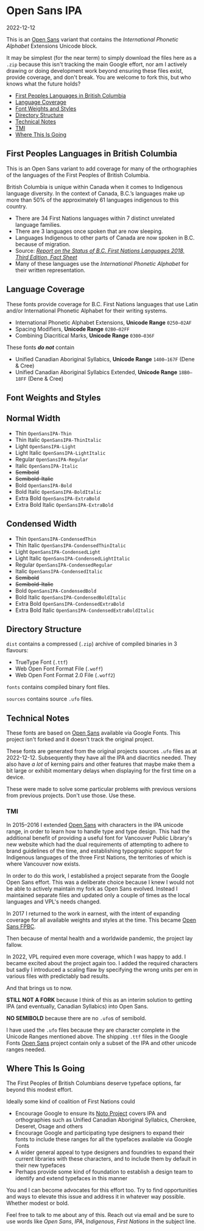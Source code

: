 # Open Sans IPA
2022-12-12

This is an [Open Sans](https://github.com/googlefonts/opensans) variant that contains the *International Phonetic Alphabet* Extensions Unicode block.

It may be simplest (for the near term) to simply download the files here as a `.zip` because this isn't tracking the main Google effort, nor am I actively drawing or doing development work beyond ensuring these files exist, provide coverage, and don't break. You are welcome to fork this, but who knows what the future holds?

- [First Peoples Languages in British Columbia](#first-peoples-languages-in-british-columbia)
- [Language Coverage](#language-coverage)
- [Font Weights and Styles](#font-weights-and-styles)
- [Directory Structure](#directory-structure)
- [Technical Notes](#technical-notes)
- [TMI](#tmi)
- [Where This Is Going](#where-this-is-going)

## First Peoples Languages in British Columbia
This is an Open Sans variant to add coverage for many of the orthographies of the languages of the First Peoples of British Columbia.

British Columbia is unique within Canada when it comes to Indigenous language diversity. In the context of Canada, B.C.’s languages make up more than 50% of the approximately 61 languages indigenous to this country.
- There are 34 First Nations languages within 7 distinct unrelated language families.
- There are 3 languages once spoken that are now sleeping.
- Languages Indigenous to other parts of Canada are now spoken in B.C. because of migration.
- Source: *[Report on the Status of B.C. First Nations Languages 2018, Third Edition, Fact Sheet](https://fpcc.ca/wp-content/uploads/2020/05/FPCC-Fact-Sheet-Language-Report-2018.pdf)*
- Many of these languages use the *International Phonetic Alphabet* for their written representation.

## Language Coverage
These fonts provide coverage for B.C. First Nations languages that use Latin and/or International Phonetic Alphabet for their writing systems.
- International Phonetic Alphabet Extensions, **Unicode Range** `0250—02AF`
- Spacing Modifiers, **Unicode Range** `02B0—02FF`
- Combining Diacritical Marks, **Unicode Range** `0300—036F`

These fonts **_do not_** contain 
- Unified Canadian Aboriginal Syllabics, **Unicode Range** `1400—167F` (Dene & Cree)
- Unified Canadian Aboriginal Syllabics Extended, **Unicode Range** `18B0—18FF` (Dene & Cree)

## Font Weights and Styles
## Normal Width
- Thin `OpenSansIPA-Thin`
- Thin Italic `OpenSansIPA-ThinItalic`
- Light `OpenSansIPA-Light`
- Light Italic `OpenSansIPA-LightItalic`
- Regular `OpenSansIPA-Regular`
- Italic `OpenSansIPA-Italic`
- ~~Semibold~~
- ~~Semibold-Italic~~
- Bold `OpenSansIPA-Bold`
- Bold Italic `OpenSansIPA-BoldItalic`
- Extra Bold `OpenSansIPA-ExtraBold`
- Extra Bold Italic `OpenSansIPA-ExtraBold`

## Condensed Width
- Thin `OpenSansIPA-CondensedThin`
- Thin Italic `OpenSansIPA-CondensedThinItalic`
- Light `OpenSansIPA-CondensedLight`
- Light Italic `OpenSansIPA-CondensedLightItalic`
- Regular `OpenSansIPA-CondensedRegular`
- Italic `OpenSansIPA-CondensedItalic`
- ~~Semibold~~
- ~~Semibold-Italic~~
- Bold `OpenSansIPA-CondensedBold`
- Bold Italic `OpenSansIPA-CondensedBoldItalic`
- Extra Bold `OpenSansIPA-CondensedExtraBold`
- Extra Bold Italic `OpenSansIPA-CondensedExtraBoldItalic`

## Directory Structure

`dist` contains a compressed (`.zip`) archive of compiled binaries in 3 flavours:
- TrueType Font (`.ttf`)
- Web Open Font Format File (`.woff`)
- Web Open Font Format 2.0 File (`.woff2`)

`fonts` contains compiled binary font files.

`sources` contains source `.ufo` files.

## Technical Notes
These fonts are based on [Open Sans](https://github.com/googlefonts/opensans) available via Google Fonts. This project isn't forked and it doesn't track the original project.

These fonts are generated from the original projects sources `.ufo` files as at 2022-12-12. Subsequently they have all the IPA and diacritics needed. They also have _a lot_ of kerning pairs and other features that maybe make them a bit large or exhibit momentary delays when displaying for the first time on a device.

These were made to solve some particular problems with previous versions from previous projects. Don't use those. Use these.

### TMI
In 2015–2016 I extended [Open Sans](https://github.com/googlefonts/opensans) with characters in the IPA unicode range, in order to learn how to handle type and type design. This had the additional benefit of providing a useful font for Vancouver Public Library's new website which had the dual requirements of attempting to adhere to brand guidelines of the time, and establishing typographic support for Indigenous languages of the three First Nations, the territories of which is where Vancouver now exists.

In order to do this work, I established a project separate from the Google Open Sans effort. This was a deliberate choice because I knew I would not be able to actively maintain my fork as Open Sans evolved. Instead I maintained separate files and updated only a couple of times as the local languages and VPL's needs changed.

In 2017 I returned to the work in earnest, with the intent of expanding coverage for all available weights and styles at the time. This became [Open Sans FPBC](https://github.com/jonwhipple/opensansfpbc).

Then because of mental health and a worldwide pandemic, the project lay fallow.

In 2022, VPL required even more coverage, which I was happy to add. I became excited about the project again too. I added the required characters but sadly I introduced a scaling flaw by specifying the wrong units per em in various files with predictably bad results.

And that brings us to now.

**STILL NOT A FORK** because I think of this as an interim solution to getting IPA (and eventually, Canadian Syllabics) into Open Sans.

**NO SEMIBOLD** because there are no `.ufo`s of semibold.

I have used the `.ufo` files because they are character complete in the Unicode Ranges mentioned above. The shipping `.ttf` files in the Google Fonts [Open Sans](https://github.com/googlefonts/opensans) project contain only a subset of the IPA and other unicode ranges needed.

## Where This Is Going
The First Peoples of British Columbians deserve typeface options, far beyond this modest effort.

Ideally some kind of coalition of First Nations could
- Encourage Google to ensure its [Noto Project](https://fonts.google.com/noto) covers IPA and orthographies such as Unified Canadian Aboriginal Syllabics, Cherokee, Deseret, Osage and others
- Encourage Google and participating type designers to expand their fonts to include these ranges for all the typefaces available via Google Fonts
- A wider general appeal to type designers and foundries to expand their current libraries with these characters, and to include them by default in their new  typefaces
- Perhaps provide some kind of foundation to establish a design team to identify and extend typefaces in this manner

You and I can become advocates for this effort too. Try to find opportunities and ways to elevate this issue and address it in whatever way possible. Whether modest or bold.

Feel free to talk to me about any of this. Reach out via email and be sure to use words like _Open Sans_, _IPA_, _Indigenous_, _First Nations_ in the subject line.
